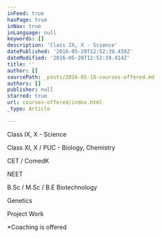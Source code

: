 ```yaml
---
inFeed: true
hasPage: true
inNav: true
inLanguage: null
keywords: []
description: 'Class IX, X - Science'
datePublished: '2016-05-20T12:52:39.459Z'
dateModified: '2016-05-20T12:52:19.414Z'
title: ''
author: []
sourcePath: _posts/2016-05-18-courses-offered.md
authors: []
publisher: null
starred: true
url: courses-offered/index.html
_type: Article

---
```

Class IX, X - Science

Class XI, X / PUC - Biology, Chemistry

CET / ComedK

NEET

B.Sc / M.Sc / B.E Biotechnology

Genetics

Project Work

\*Coaching is offered
